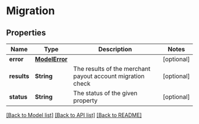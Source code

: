 # Migration

## Properties
Name | Type | Description | Notes
------------ | ------------- | ------------- | -------------
**error** | [**ModelError**](ModelError.md) |  | [optional] 
**results** | **String** | The results of the merchant payout account migration check | [optional] 
**status** | **String** | The status of the given property | [optional] 

[[Back to Model list]](../README.md#documentation-for-models) [[Back to API list]](../README.md#documentation-for-api-endpoints) [[Back to README]](../README.md)


